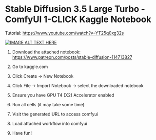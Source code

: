 # Stable Diffusion 3.5 Large Turbo - ComfyUI 1-CLICK Kaggle Notebook

Tutorial: https://www.youtube.com/watch?v=YT25q0xg32s

[![IMAGE ALT TEXT HERE](https://img.youtube.com/vi/YT25q0xg32s/0.jpg)](https://www.youtube.com/watch?v=YT25q0xg32s)


1. Download the attached notebook: https://www.patreon.com/posts/stable-diffusion-114713827

2. Go to kaggle.com

3. Click Create -> New Notebook

4. Click File -> Import Notebook -> select the downloaded notebook

5. Ensure you have GPU T4 (X2) Accelerator enabled

6. Run all cells (it may take some time)

7. Visit the generated URL to access comfyui

8. Load attached workflow into comfyui

9. Have fun!
